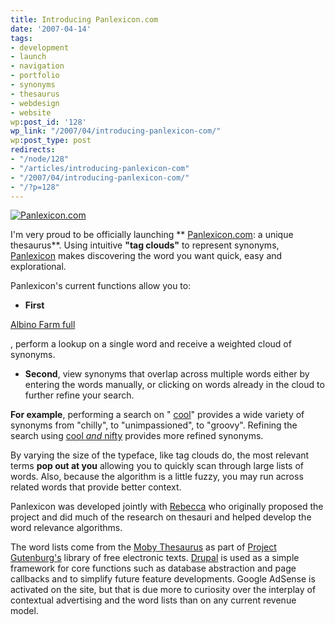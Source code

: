 ```yaml
---
title: Introducing Panlexicon.com
date: '2007-04-14'
tags:
- development
- launch
- navigation
- portfolio
- synonyms
- thesaurus
- webdesign
- website
wp:post_id: '128'
wp_link: "/2007/04/introducing-panlexicon-com/"
wp:post_type: post
redirects:
- "/node/128"
- "/articles/introducing-panlexicon-com"
- "/2007/04/introducing-panlexicon-com/"
- "/?p=128"
---
```


[ ![Panlexicon.com](http://farm1.static.flickr.com/178/459184378_b3538d860c.jpg) ](http://www.flickr.com/photos/bensheldon/459184378/ "Photo Sharing")

I'm very proud to be officially launching ** [Panlexicon.com](http://panlexicon.com): a unique thesaurus**. Using intuitive **"tag clouds"** to represent synonyms, [Panlexicon](http://panlexicon.com) makes discovering the word you want quick, easy and explorational.

Panlexicon's current functions allow you to:

- **First**

[Albino Farm full](http://www.iucn-tftsg.org/?albino_farm)

, perform a lookup on a single word and receive a weighted cloud of synonyms.

- **Second**, view synonyms that overlap across multiple words either by entering the words manually, or clicking on words already in the cloud to further refine your search.

**For example**, performing a search on " [cool](http://panlexicon.com/?query=cool)" provides a wide variety of synonyms from "chilly", to "unimpassioned", to "groovy". Refining the search using [cool _and_ nifty](http://panlexicon.com/?query=cool,nifty) provides more refined synonyms.

By varying the size of the typeface, like tag clouds do, the most relevant terms **pop out at you** allowing you to quickly scan through large lists of words. Also, because the algorithm is a little fuzzy, you may run across related words that provide better context.

Panlexicon was developed jointly with [Rebecca](http://circuitous.org) who originally proposed the project and did much of the research on thesauri and helped develop the word relevance algorithms.

The word lists come from the [Moby Thesaurus](http://www.gutenberg.org/etext/3202) as part of [Project Gutenburg's](http://www.gutenberg.org/) library of free electronic texts. [Drupal](http://drupal.org) is used as a simple framework for core functions such as database abstraction and page callbacks and to simplify future feature developments. Google AdSense is activated on the site, but that is due more to curiosity over the interplay of contextual advertising and the word lists than on any current revenue model.
